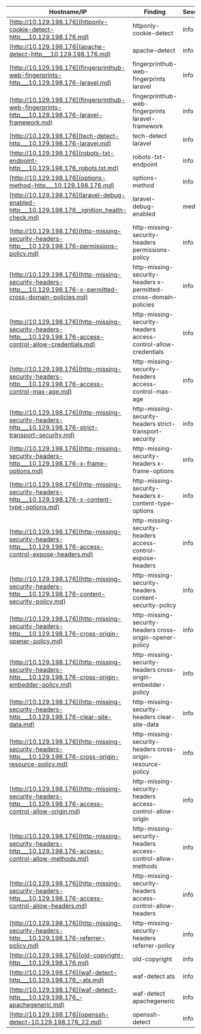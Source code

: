 |Hostname/IP|Finding|Severity|
|-|-|-|
|[http://10.129.198.176](httponly-cookie-detect-http___10.129.198.176.md)|httponly-cookie-detect |info|
|[http://10.129.198.176](apache-detect-http___10.129.198.176.md)|apache-detect |info|
|[http://10.129.198.176](fingerprinthub-web-fingerprints-http___10.129.198.176-laravel.md)|fingerprinthub-web-fingerprints laravel|info|
|[http://10.129.198.176](fingerprinthub-web-fingerprints-http___10.129.198.176-laravel-framework.md)|fingerprinthub-web-fingerprints laravel-framework|info|
|[http://10.129.198.176](tech-detect-http___10.129.198.176-laravel.md)|tech-detect laravel|info|
|[http://10.129.198.176](robots-txt-endpoint-http___10.129.198.176_robots.txt.md)|robots-txt-endpoint |info|
|[http://10.129.198.176](options-method-http___10.129.198.176.md)|options-method |info|
|[http://10.129.198.176](laravel-debug-enabled-http___10.129.198.176__ignition_health-check.md)|laravel-debug-enabled |medium|
|[http://10.129.198.176](http-missing-security-headers-http___10.129.198.176-permissions-policy.md)|http-missing-security-headers permissions-policy|info|
|[http://10.129.198.176](http-missing-security-headers-http___10.129.198.176-x-permitted-cross-domain-policies.md)|http-missing-security-headers x-permitted-cross-domain-policies|info|
|[http://10.129.198.176](http-missing-security-headers-http___10.129.198.176-access-control-allow-credentials.md)|http-missing-security-headers access-control-allow-credentials|info|
|[http://10.129.198.176](http-missing-security-headers-http___10.129.198.176-access-control-max-age.md)|http-missing-security-headers access-control-max-age|info|
|[http://10.129.198.176](http-missing-security-headers-http___10.129.198.176-strict-transport-security.md)|http-missing-security-headers strict-transport-security|info|
|[http://10.129.198.176](http-missing-security-headers-http___10.129.198.176-x-frame-options.md)|http-missing-security-headers x-frame-options|info|
|[http://10.129.198.176](http-missing-security-headers-http___10.129.198.176-x-content-type-options.md)|http-missing-security-headers x-content-type-options|info|
|[http://10.129.198.176](http-missing-security-headers-http___10.129.198.176-access-control-expose-headers.md)|http-missing-security-headers access-control-expose-headers|info|
|[http://10.129.198.176](http-missing-security-headers-http___10.129.198.176-content-security-policy.md)|http-missing-security-headers content-security-policy|info|
|[http://10.129.198.176](http-missing-security-headers-http___10.129.198.176-cross-origin-opener-policy.md)|http-missing-security-headers cross-origin-opener-policy|info|
|[http://10.129.198.176](http-missing-security-headers-http___10.129.198.176-cross-origin-embedder-policy.md)|http-missing-security-headers cross-origin-embedder-policy|info|
|[http://10.129.198.176](http-missing-security-headers-http___10.129.198.176-clear-site-data.md)|http-missing-security-headers clear-site-data|info|
|[http://10.129.198.176](http-missing-security-headers-http___10.129.198.176-cross-origin-resource-policy.md)|http-missing-security-headers cross-origin-resource-policy|info|
|[http://10.129.198.176](http-missing-security-headers-http___10.129.198.176-access-control-allow-origin.md)|http-missing-security-headers access-control-allow-origin|info|
|[http://10.129.198.176](http-missing-security-headers-http___10.129.198.176-access-control-allow-methods.md)|http-missing-security-headers access-control-allow-methods|info|
|[http://10.129.198.176](http-missing-security-headers-http___10.129.198.176-access-control-allow-headers.md)|http-missing-security-headers access-control-allow-headers|info|
|[http://10.129.198.176](http-missing-security-headers-http___10.129.198.176-referrer-policy.md)|http-missing-security-headers referrer-policy|info|
|[http://10.129.198.176](old-copyright-http___10.129.198.176.md)|old-copyright |info|
|[http://10.129.198.176](waf-detect-http___10.129.198.176_-ats.md)|waf-detect ats|info|
|[http://10.129.198.176](waf-detect-http___10.129.198.176_-apachegeneric.md)|waf-detect apachegeneric|info|
|[http://10.129.198.176](openssh-detect-10.129.198.176_22.md)|openssh-detect |info|
